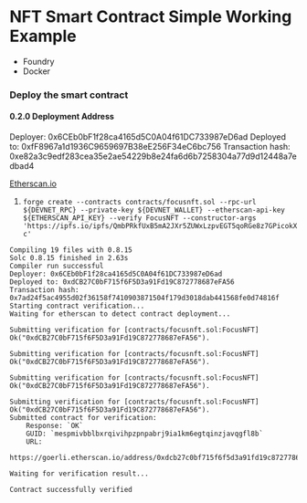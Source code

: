 # NFT Smart Contract Simple Working Example

* Foundry 
* Docker

### Deploy the smart contract 


#### 0.2.0 Deployment Address

Deployer: 0x6CEb0bF1f28ca4165d5C0A04f61DC733987eD6ad
Deployed to: 0xfF8967a1d1936C9659697B38eE256F34eC6bc756
Transaction hash: 0xe82a3c9edf283cea35e2ae54229b8e24fa6d6b7258304a77d9d12448a7edbad4

[Etherscan.io](https://goerli.etherscan.io/address/0xff8967a1d1936c9659697b38ee256f34ec6bc756)


1. `forge create --contracts contracts/focusnft.sol --rpc-url ${DEVNET_RPC} --private-key ${DEVNET_WALLET} --etherscan-api-key ${ETHERSCAN_API_KEY} --verify FocusNFT --constructor-args 'https://ipfs.io/ipfs/QmbPRkfUxB5mA2JXr5ZUWxLzpvEGT5qoRGe8z7GPicokXc'`

```
Compiling 19 files with 0.8.15
Solc 0.8.15 finished in 2.63s
Compiler run successful
Deployer: 0x6CEb0bF1f28ca4165d5C0A04f61DC733987eD6ad
Deployed to: 0xdCB27C0bF715f6F5D3a91Fd19C872778687eFA56
Transaction hash: 0x7ad24f5ac4955d02f36158f7410903871504f179d3018dab441568fe0d74816f
Starting contract verification...
Waiting for etherscan to detect contract deployment...

Submitting verification for [contracts/focusnft.sol:FocusNFT] Ok("0xdCB27C0bF715f6F5D3a91Fd19C872778687eFA56").

Submitting verification for [contracts/focusnft.sol:FocusNFT] Ok("0xdCB27C0bF715f6F5D3a91Fd19C872778687eFA56").

Submitting verification for [contracts/focusnft.sol:FocusNFT] Ok("0xdCB27C0bF715f6F5D3a91Fd19C872778687eFA56").

Submitting verification for [contracts/focusnft.sol:FocusNFT] Ok("0xdCB27C0bF715f6F5D3a91Fd19C872778687eFA56").
Submitted contract for verification:
	Response: `OK`
	GUID: `mespmivbblbxrqivihpzpnpabrj9ia1km6egtqinzjavqgfl8b`
	URL:
        https://goerli.etherscan.io/address/0xdcb27c0bf715f6f5d3a91fd19c872778687efa56

Waiting for verification result...

Contract successfully verified
```

